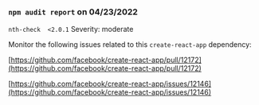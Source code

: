 ### `npm audit report` on 04/23/2022

`nth-check  <2.0.1`
Severity: moderate

Monitor the following issues related to this `create-react-app` dependency: 

[https://github.com/facebook/create-react-app/pull/12172](https://github.com/facebook/create-react-app/pull/12172)

[https://github.com/facebook/create-react-app/issues/12146](https://github.com/facebook/create-react-app/issues/12146)
